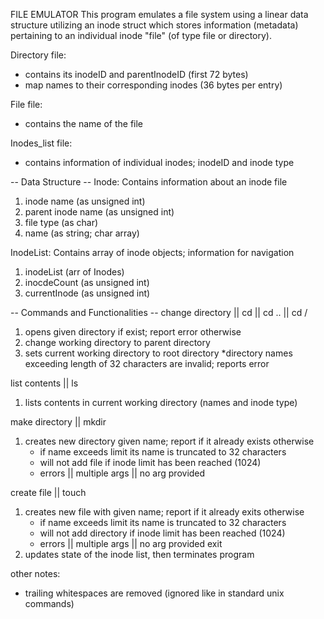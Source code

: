 FILE EMULATOR
This program emulates a file system using a linear data structure 
utilizing an inode struct which stores information (metadata) 
pertaining to an individual inode "file" (of type file or directory). 

Directory file: 
- contains its inodeID and parentInodeID (first 72 bytes)
- map names to their corresponding inodes (36 bytes per entry)

File file:
- contains the name of the file

Inodes_list file:
- contains information of individual inodes; inodeID and inode type

-- Data Structure --
Inode: Contains information about an inode file
1. inode name (as unsigned int)
2. parent inode name (as unsigned int)
3. file type (as char)
4. name (as string; char array)

InodeList: Contains array of inode objects; information for navigation
1. inodeList (arr of Inodes)
2. inocdeCount (as unsigned int)
3. currentInode (as unsigned int)

-- Commands and Functionalities --
change directory || cd <name> || cd .. || cd /
1. opens given directory if exist; report error otherwise
2. change working directory to parent directory
3. sets current working directory to root directory
*directory names exceeding length of 32 characters are invalid; reports error

list contents || ls
1. lists contents in current working directory (names and inode type)

make directory || mkdir <name> 
1. creates new directory given name; report if it already exists otherwise
	- if name exceeds limit its name is truncated to 32 characters
	- will not add file if inode limit has been reached (1024)
	- errors || multiple args || no arg provided

create file || touch <name>
1. creates new file with given name; report if it already exits otherwise
	- if name exceeds limit its name is truncated to 32 characters
	- will not add directory if inode limit has been reached (1024)
	- errors || multiple args || no arg provided
exit
1. updates state of the inode list, then terminates program

other notes:
- trailing whitespaces are removed (ignored like in standard unix commands)

